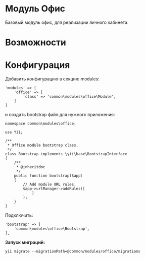 Модуль Офис
===========
Базовый модуль офис, для реализации личного кабинета.

Возможности
===========



Конфигурация
============

Добавить конфигурацию в секцию modules:

```
'modules' => [
    'office' => [
        'class' => 'common\modules\office\Module',
    ]
]
```

и создать bootstrap файл для нужного приложения:

```
namespace common\modules\office;

use Yii;

/**
 * Office module bootstrap class.
 */
class Bootstrap implements \yii\base\BootstrapInterface
{
    /**
     * @inheritdoc
     */
    public function bootstrap($app)
    {
        // Add module URL rules.
        $app->urlManager->addRules([
            ]
        );
    }
}
```

Подключить:

```
'bootstrap' => [
    'common\modules\office\Bootstrap',
],
```

**Запуск миграций:**

```
yii migrate --migrationPath=@common/modules/office/migrations
```